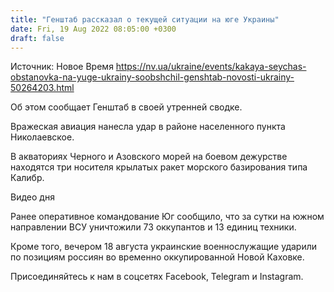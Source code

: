 ```yaml
---
title: "Генштаб рассказал о текущей ситуации на юге Украины"
date: Fri, 19 Aug 2022 08:05:00 +0300
draft: false
---
```

Источник: Новое Время https://nv.ua/ukraine/events/kakaya-seychas-obstanovka-na-yuge-ukrainy-soobshchil-genshtab-novosti-ukrainy-50264203.html


Об этом сообщает Генштаб в своей утренней сводке.

Вражеская авиация нанесла удар в районе населенного пункта Николаевское.

В акваториях Черного и Азовского морей на боевом дежурстве находятся три носителя крылатых ракет морского базирования типа Калибр.

 Видео дня   

Ранее оперативное командование Юг сообщило, что за сутки на южном направлении ВСУ уничтожили 73 оккупантов и 13 единиц техники.

Кроме того, вечером 18 августа украинские военнослужащие ударили по позициям россиян во временно оккупированной Новой Каховке.

Присоединяйтесь к нам в соцсетях Facebook, Telegram и Instagram.

